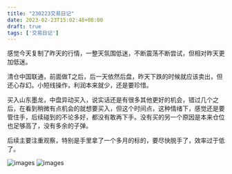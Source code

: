 ```yaml
---
title: "230223交易日记"
date: 2023-02-23T15:02:48+08:00
draft: true
tags: ['交易日记']
---
```


感觉今天复制了昨天的行情，一整天氛围低迷，不断震荡不断尝试，但相对昨天更加低迷。

清仓中国联通，前面做T之后，后一天依然后盘，昨天下跌的时候就应该卖出，但还心存幻。小短线操作，利润本来就少，还是要珍惜。

买入山东墨龙，中盘异动买入，说实话还是有很多其他更好的机会，错过几个之后，在看到稍微有点机会的就想要买入，但这个时间点，这种情绪下，感觉还是要管住手，后续碰到的不论多好，都没有敢再下手。没有买的另一个原因是本来仓位也足够高了，没有多余的子弹。

后续主要注重观察，特别是手里拿了一个多月的标的，要尽快脱手了，效率过于低了。

![images](/images/230223/IMG_1468.jpg)
![images](/images/230223/IMG_1469.jpg)